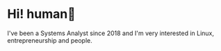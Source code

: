 # Hi! human🐔
I've been a Systems Analyst since 2018 and I'm very interested in Linux, entrepreneurship and people.
